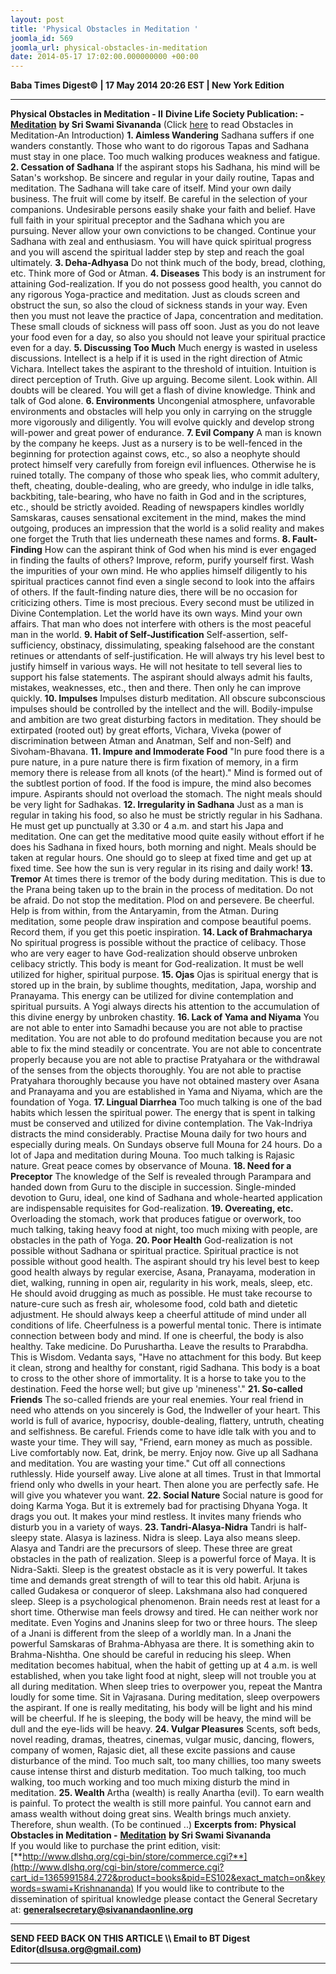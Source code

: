 ```yaml
---
layout: post
title: 'Physical Obstacles in Meditation '
joomla_id: 569
joomla_url: physical-obstacles-in-meditation
date: 2014-05-17 17:02:00.000000000 +00:00
---
```

**Baba Times Digest© | 17 May 2014 20:26 EST | New York Edition**
* * *
**Physical Obstacles in Meditation - II**
**Divine Life Society Publication: -** [**Meditation**](http://www.sivanandaonline.org/public_html/?cmd=displaysection&section_id=1719&parent=640&format=html) **by Sri Swami Sivananda**
(Click [here](http://www.sivanandaonline.org/public_html/?cmd=displaysection&section_id=1391&parent=640&format=html) to read Obstacles in Meditation-An Introduction)
**1. Aimless Wandering**
Sadhana suffers if one wanders constantly. Those who want to do rigorous Tapas and Sadhana must stay in one place. Too much walking produces weakness and fatigue.
**2. Cessation of Sadhana**
If the aspirant stops his Sadhana, his mind will be Satan's workshop. Be sincere and regular in your daily routine, Tapas and meditation. The Sadhana will take care of itself.
Mind your own daily business. The fruit will come by itself. Be careful in the selection of your companions. Undesirable persons easily shake your faith and belief. Have full faith in your spiritual preceptor and the Sadhana which you are pursuing. Never allow your own convictions to be changed. Continue your Sadhana with zeal and enthusiasm. You will have quick spiritual progress and you will ascend the spiritual ladder step by step and reach the goal ultimately.
**3. Deha-Adhyasa**
Do not think much of the body, bread, clothing, etc. Think more of God or Atman.
**4. Diseases**
This body is an instrument for attaining God-realization. If you do not possess good health, you cannot do any rigorous Yoga-practice and meditation. Just as clouds screen and obstruct the sun, so also the cloud of sickness stands in your way. Even then you must not leave the practice of Japa, concentration and meditation. These small clouds of sickness will pass off soon. Just as you do not leave your food even for a day, so also you should not leave your spiritual practice even for a day.
**5. Discussing Too Much**
Much energy is wasted in useless discussions. Intellect is a help if it is used in the right direction of Atmic Vichara. Intellect takes the aspirant to the threshold of intuition. Intuition is direct perception of Truth.
Give up arguing. Become silent. Look within. All doubts will be cleared. You will get a flash of divine knowledge. Think and talk of God alone.
**6. Environments**
Uncongenial atmosphere, unfavorable environments and obstacles will help you only in carrying on the struggle more vigorously and diligently. You will evolve quickly and develop strong will-power and great power of endurance.
**7. Evil Company**
A man is known by the company he keeps. Just as a nursery is to be well-fenced in the beginning for protection against cows, etc., so also a neophyte should protect himself very carefully from foreign evil influences. Otherwise he is ruined totally. The company of those who speak lies, who commit adultery, theft, cheating, double-dealing, who are greedy, who indulge in idle talks, backbiting, tale-bearing, who have no faith in God and in the scriptures, etc., should be strictly avoided.
Reading of newspapers kindles worldly Samskaras, causes sensational excitement in the mind, makes the mind outgoing, produces an impression that the world is a solid reality and makes one forget the Truth that lies underneath these names and forms.
**8. Fault-Finding**
How can the aspirant think of God when his mind is ever engaged in finding the faults of others? Improve, reform, purify yourself first. Wash the impurities of your own mind. He who applies himself diligently to his spiritual practices cannot find even a single second to look into the affairs of others. If the fault-finding nature dies, there will be no occasion for criticizing others. Time is most precious. Every second must be utilized in Divine Contemplation. Let the world have its own ways. Mind your own affairs. That man who does not interfere with others is the most peaceful man in the world.
**9. Habit of Self-Justification**
Self-assertion, self-sufficiency, obstinacy, dissimulating, speaking falsehood are the constant retinues or attendants of self-justification. He will always try his level best to justify himself in various ways. He will not hesitate to tell several lies to support his false statements. The aspirant should always admit his faults, mistakes, weaknesses, etc., then and there. Then only he can improve quickly.
**10. Impulses**
Impulses disturb meditation. All obscure subconscious impulses should be controlled by the intellect and the will. Bodily-impulse and ambition are two great disturbing factors in meditation. They should be extirpated (rooted out) by great efforts, Vichara, Viveka (power of discrimination between Atman and Anatman, Self and non-Self) and Sivoham-Bhavana.
**11. Impure and Immoderate Food**
"In pure food there is a pure nature, in a pure nature there is firm fixation of memory, in a firm memory there is release from all knots (of the heart)."
Mind is formed out of the subtlest portion of food. If the food is impure, the mind also becomes impure. Aspirants should not overload the stomach. The night meals should be very light for Sadhakas.
**12. Irregularity in Sadhana**
Just as a man is regular in taking his food, so also he must be strictly regular in his Sadhana. He must get up punctually at 3.30 or 4 a.m. and start his Japa and meditation. One can get the meditative mood quite easily without effort if he does his Sadhana in fixed hours, both morning and night. Meals should be taken at regular hours. One should go to sleep at fixed time and get up at fixed time. See how the sun is very regular in its rising and daily work!
**13. Tremor**
At times there is tremor of the body during meditation. This is due to the Prana being taken up to the brain in the process of meditation. Do not be afraid. Do not stop the meditation. Plod on and persevere. Be cheerful. Help is from within, from the Antaryamin, from the Atman. During meditation, some people draw inspiration and compose beautiful poems. Record them, if you get this poetic inspiration.
**14. Lack of Brahmacharya**
No spiritual progress is possible without the practice of celibacy. Those who are very eager to have God-realization should observe unbroken celibacy strictly. This body is meant for God-realization. It must be well utilized for higher, spiritual purpose.
**15. Ojas**
Ojas is spiritual energy that is stored up in the brain, by sublime thoughts, meditation, Japa, worship and Pranayama. This energy can be utilized for divine contemplation and spiritual pursuits. A Yogi always directs his attention to the accumulation of this divine energy by unbroken chastity.
**16. Lack of Yama and Niyama**
You are not able to enter into Samadhi because you are not able to practise meditation. You are not able to do profound meditation because you are not able to fix the mind steadily or concentrate. You are not able to concentrate properly because you are not able to practise Pratyahara or the withdrawal of the senses from the objects thoroughly. You are not able to practise Pratyahara thoroughly because you have not obtained mastery over Asana and Pranayama and you are established in Yama and Niyama, which are the foundation of Yoga.
**17. Lingual Diarrhea**
Too much talking is one of the bad habits which lessen the spiritual power. The energy that is spent in talking must be conserved and utilized for divine contemplation. The Vak-Indriya distracts the mind considerably. Practise Mouna daily for two hours and especially during meals. On Sundays observe full Mouna for 24 hours. Do a lot of Japa and meditation during Mouna. Too much talking is Rajasic nature. Great peace comes by observance of Mouna.
**18. Need for a Preceptor**
The knowledge of the Self is revealed through Parampara and handed down from Guru to the disciple in succession. Single-minded devotion to Guru, ideal, one kind of Sadhana and whole-hearted application are indispensable requisites for God-realization.
**19. Overeating, etc.**
Overloading the stomach, work that produces fatigue or overwork, too much talking, taking heavy food at night, too much mixing with people, are obstacles in the path of Yoga.
**20. Poor Health**
God-realization is not possible without Sadhana or spiritual practice. Spiritual practice is not possible without good health. The aspirant should try his level best to keep good health always by regular exercise, Asana, Pranayama, moderation in diet, walking, running in open air, regularity in his work, meals, sleep, etc. He should avoid drugging as much as possible. He must take recourse to nature-cure such as fresh air, wholesome food, cold bath and dietetic adjustment. He should always keep a cheerful attitude of mind under all conditions of life. Cheerfulness is a powerful mental tonic. There is intimate connection between body and mind. If one is cheerful, the body is also healthy.
Take medicine. Do Purushartha. Leave the results to Prarabdha. This is Wisdom. Vedanta says, "Have no attachment for this body. But keep it clean, strong and healthy for constant, rigid Sadhana. This body is a boat to cross to the other shore of immortality. It is a horse to take you to the destination. Feed the horse well; but give up 'mineness'."
**21. So-called Friends**
The so-called friends are your real enemies. Your real friend in need who attends on you sincerely is God, the Indweller of your heart. This world is full of avarice, hypocrisy, double-dealing, flattery, untruth, cheating and selfishness. Be careful. Friends come to have idle talk with you and to waste your time. They will say, "Friend, earn money as much as possible. Live comfortably now. Eat, drink, be merry. Enjoy now. Give up all Sadhana and meditation. You are wasting your time." Cut off all connections ruthlessly. Hide yourself away. Live alone at all times. Trust in that Immortal friend only who dwells in your heart. Then alone you are perfectly safe. He will give you whatever you want.
**22. Social Nature**
Social nature is good for doing Karma Yoga. But it is extremely bad for practising Dhyana Yoga. It drags you out. It makes your mind restless. It invites many friends who disturb you in a variety of ways.
**23. Tandri-Alasya-Nidra**
Tandri is half-sleepy state. Alasya is laziness. Nidra is sleep. Laya also means sleep. Alasya and Tandri are the precursors of sleep. These three are great obstacles in the path of realization. Sleep is a powerful force of Maya. It is Nidra-Sakti.
Sleep is the greatest obstacle as it is very powerful. It takes time and demands great strength of will to tear this old habit. Arjuna is called Gudakesa or conqueror of sleep. Lakshmana also had conquered sleep. Sleep is a psychological phenomenon. Brain needs rest at least for a short time. Otherwise man feels drowsy and tired. He can neither work nor meditate. Even Yogins and Jnanins sleep for two or three hours. The sleep of a Jnani is different from the sleep of a worldly man. In a Jnani the powerful Samskaras of Brahma-Abhyasa are there. It is something akin to Brahma-Nishtha. One should be careful in reducing his sleep.
When meditation becomes habitual, when the habit of getting up at 4 a.m. is well established, when you take light food at night, sleep will not trouble you at all during meditation. When sleep tries to overpower you, repeat the Mantra loudly for some time. Sit in Vajrasana.
During meditation, sleep overpowers the aspirant. If one is really meditating, his body will be light and his mind will be cheerful. If he is sleeping, the body will be heavy, the mind will be dull and the eye-lids will be heavy.
**24. Vulgar Pleasures**
Scents, soft beds, novel reading, dramas, theatres, cinemas, vulgar music, dancing, flowers, company of women, Rajasic diet, all these excite passions and cause disturbance of the mind. Too much salt, too many chillies, too many sweets cause intense thirst and disturb meditation. Too much talking, too much walking, too much working and too much mixing disturb the mind in meditation.
**25. Wealth**
Artha (wealth) is really Anartha (evil). To earn wealth is painful. To protect the wealth is still more painful. You cannot earn and amass wealth without doing great sins. Wealth brings much anxiety. Therefore, shun wealth.
(To be continued ..)
**Excerpts from:**
**Physical Obstacles in Meditation -** [**Meditation**](http://www.sivanandaonline.org/public_html/?cmd=displaysection&section_id=1719&parent=640&format=html) **by Sri Swami Sivananda**  
If you would like to purchase the print edition, visit:   
 [**http://www.dlshq.org/cgi-bin/store/commerce.cgi?**](http://www.dlshq.org/cgi-bin/store/commerce.cgi?cart_id=1365991584.272&product=books&pid=ES102&exact_match=on&keywords=swami+Krishnananda)
If you would like to contribute to the dissemination of spiritual knowledge please contact the General Secretary at:
[**generalsecretary@sivanandaonline.org**](mailto:generalsecretary@sivanandaonline.org?subject=Contribution%20to%20Dissemination%20of%20Spiritual%20Knowledge)
* * *
**SEND FEED BACK ON THIS ARTICLE \\\ Email to BT Digest Editor[](mailto:dlsusa.org@gmail.com?subject=DLS%20Posts)(dlsusa.org@gmail.com)**
* * *
  
